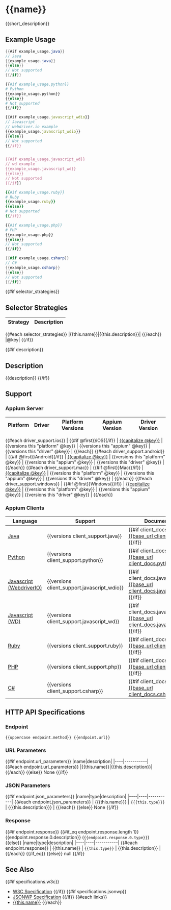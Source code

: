 # {{name}}

{{short_description}}
## Example Usage

```java
{{#if example_usage.java}}
// Java
{{example_usage.java}}
{{else}}
// Not supported
{{/if}}
```

```python
{{#if example_usage.python}}
# Python
{{example_usage.python}}
{{else}}
# Not supported
{{/if}}
```

```javascript
{{#if example_usage.javascript_wdio}}
// Javascript
// webdriver.io example
{{example_usage.javascript_wdio}}
{{else}}
// Not supported
{{/if}}


{{#if example_usage.javascript_wd}}
// wd example
{{example_usage.javascript_wd}}
{{else}}
// Not supported
{{/if}}
```

```ruby
{{#if example_usage.ruby}}
# Ruby
{{example_usage.ruby}}
{{else}}
# Not supported
{{/if}}
```

```php
{{#if example_usage.php}}
# PHP
{{example_usage.php}}
{{else}}
// Not supported
{{/if}}
```

```csharp
{{#if example_usage.csharp}}
// C#
{{example_usage.csharp}}
{{else}}
// Not supported
{{/if}}
```

{{#if selector_strategies}}
## Selector Strategies
|Strategy|Description|
|--------|-----------|
{{#each selector_strategies}}
|{{this.name}}|{{this.description}}|
{{/each}}
|@key|
{{/if}}

{{#if description}}
## Description

{{description}}
{{/if}}

## Support

### Appium Server

|Platform|Driver|Platform Versions|Appium Version|Driver Version|
|--------|----------------|------|--------------|--------------|
{{#each driver_support.ios}}
| {{#if @first}}iOS{{/if}} | [{{capitalize @key}}](/docs/en/drivers/ios-{{@key}}.md) | {{versions this "platform" @key}} | {{versions this "appium" @key}} | {{versions this "driver" @key}} |
{{/each}}
{{#each driver_support.android}}
| {{#if @first}}Android{{/if}} | [{{capitalize @key}}](/docs/en/drivers/android-{{@key}}.md) | {{versions this "platform" @key}} | {{versions this "appium" @key}} | {{versions this "driver" @key}} |
{{/each}}
{{#each driver_support.mac}}
| {{#if @first}}Mac{{/if}} | [{{capitalize @key}}](/docs/en/drivers/{{@key}}.md) | {{versions this "platform" @key}} | {{versions this "appium" @key}} | {{versions this "driver" @key}} |
{{/each}}
{{#each driver_support.windows}}
| {{#if @first}}Windows{{/if}} | [{{capitalize @key}}](/docs/en/drivers/{{@key}}.md) | {{versions this "platform" @key}} | {{versions this "appium" @key}} | {{versions this "driver" @key}} |
{{/each}}

### Appium Clients

|Language|Support|Documentation|
|--------|-------|-------------|
|[Java](https://github.com/appium/java-client/releases/latest)| {{versions client_support.java}} | {{#if client_docs.java}} [{{base_url client_docs.java}}]({{client_docs.java}}) {{/if}} |
|[Python](https://github.com/appium/python-client/releases/latest)| {{versions client_support.python}} | {{#if client_docs.python}} [{{base_url client_docs.python}}]({{client_docs.python}}) {{/if}} |
|[Javascript (WebdriverIO)](http://webdriver.io/index.html)| {{versions client_support.javascript_wdio}} | {{#if client_docs.javascript_wdio}} [{{base_url client_docs.javascript_wdio}}]({{client_docs.javascript_wdio}}) {{/if}} |
|[Javascript (WD)](https://github.com/admc/wd/releases/latest)| {{versions client_support.javascript_wd}} | {{#if client_docs.javascript_wd}} [{{base_url client_docs.javascript_wd}}]({{client_docs.javascript_wd}}) {{/if}} |
|[Ruby](https://github.com/appium/ruby_lib/releases/latest)| {{versions client_support.ruby}} | {{#if client_docs.ruby}} [{{base_url client_docs.ruby}}]({{client_docs.ruby}}) {{/if}} |
|[PHP](https://github.com/appium/php-client/releases/latest)| {{versions client_support.php}} | {{#if client_docs.php}} [{{base_url client_docs.php}}]({{client_docs.php}}) {{/if}} |
|[C#](https://github.com/appium/appium-dotnet-driver/releases/latest)| {{versions client_support.csharp}} | {{#if client_docs.csharp}} [{{base_url client_docs.csharp}}]({{client_docs.csharp}}) {{/if}} |

## HTTP API Specifications

### Endpoint

`{{uppercase endpoint.method}} {{endpoint.url}}`

### URL Parameters

{{#if endpoint.url_parameters}}
|name|description|
|----|-----------|
{{#each endpoint.url_parameters}}
|{{this.name}}|{{this.description}}|
{{/each}}
{{else}}
None
{{/if}}

### JSON Parameters

{{#if endpoint.json_parameters}}
|name|type|description|
|----|----|-----------|
{{#each endpoint.json_parameters}}
| {{{this.name}}} | `{{{this.type}}}` | {{{this.description}}} |
{{/each}}
{{else}}
None
{{/if}}

### Response

{{#if endpoint.response}}
{{#if_eq endpoint.response.length 1}}
{{endpoint.response.0.description}} (`{{endpoint.response.0.type}}`)
{{else}}
|name|type|description|
|----|----|-----------|
{{#each endpoint.response}}
| {{this.name}} | `{{this.type}}` | {{this.description}} |
{{/each}}
{{/if_eq}}
{{else}}
null
{{/if}}

## See Also

{{#if specifications.w3c}}
* [W3C Specification]({{specifications.w3c}})
{{/if}}
{{#if specifications.jsonwp}}
* [JSONWP Specification]({{specifications.jsonwp}})
{{/if}}
{{#each links}}
* [{{this.name}}]({{this.url}})
{{/each}}
